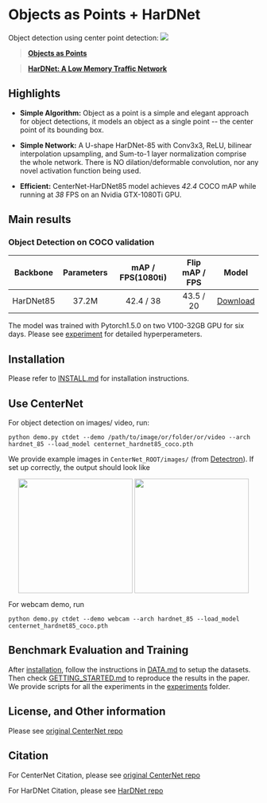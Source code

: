 # Objects as Points + HarDNet
Object detection using center point detection:
![](readme/fig2.png)
> [**Objects as Points**](http://arxiv.org/abs/1904.07850)

> [**HarDNet: A Low Memory Traffic Network**](https://arxiv.org/abs/1909.00948)



## Highlights

- **Simple Algorithm:** Object as a point is a simple and elegant approach for object detections, it models an object as a single point -- the center point of its bounding box.

- **Simple Network:** A U-shape HarDNet-85 with Conv3x3, ReLU, bilinear interpolation upsampling, and Sum-to-1 layer normalization comprise the whole network. There is NO dilation/deformable convolution, nor any novel activation function being used.

- **Efficient:** CenterNet-HarDNet85 model achieves *42.4* COCO mAP while running at *38* FPS on an Nvidia GTX-1080Ti GPU.


## Main results

### Object Detection on COCO validation

| Backbone     | Parameters |  mAP / FPS(1080ti) | Flip mAP / FPS| Model |
| :----------: | :--------: | :----------------: | :-----------: | :---: |
| HarDNet85    | 37.2M      | 42.4 / 38 |  43.5 / 20   | [Download](https://ping-chao.com/hardnet/centernet_hardnet85_coco.pth) |

The model was trained with Pytorch1.5.0 on two V100-32GB GPU for six days. Please see [experiment](experiments/ctdet_coco_hardnet85_2x.sh) for detailed hyperperameters.


## Installation

Please refer to [INSTALL.md](readme/INSTALL.md) for installation instructions.

## Use CenterNet

For object detection on images/ video, run:

~~~
python demo.py ctdet --demo /path/to/image/or/folder/or/video --arch hardnet_85 --load_model centernet_hardnet85_coco.pth
~~~
We provide example images in `CenterNet_ROOT/images/` (from [Detectron](https://github.com/facebookresearch/Detectron/tree/master/demo)). If set up correctly, the output should look like

<p align="center"> <img src='readme/det1.png' align="center" height="230px"> <img src='readme/det2.png' align="center" height="230px"> </p>

For webcam demo, run     

~~~
python demo.py ctdet --demo webcam --arch hardnet_85 --load_model centernet_hardnet85_coco.pth
~~~

## Benchmark Evaluation and Training

After [installation](readme/INSTALL.md), follow the instructions in [DATA.md](readme/DATA.md) to setup the datasets. Then check [GETTING_STARTED.md](readme/GETTING_STARTED.md) to reproduce the results in the paper.
We provide scripts for all the experiments in the [experiments](experiments) folder.


## License, and Other information

Please see [original CenterNet repo](https://github.com/xingyizhou/CenterNet)
  

## Citation

For CenterNet Citation, please see [original CenterNet repo](https://github.com/xingyizhou/CenterNet)

For HarDNet Citation, please see [HarDNet repo](https://github.com/PingoLH/Pytorch-HarDNet)
